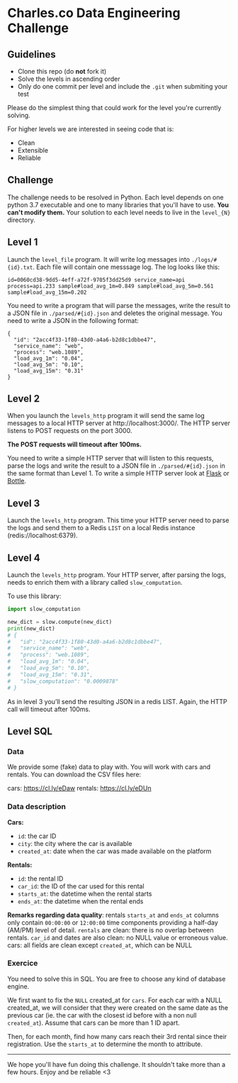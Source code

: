 # Charles.co Data Engineering Challenge

## Guidelines

- Clone this repo (do **not** fork it)
- Solve the levels in ascending order
- Only do one commit per level and include the `.git` when submiting your test

Please do the simplest thing that could work for the level you're currently solving.

For higher levels we are interested in seeing code that is:

- Clean
- Extensible
- Reliable

## Challenge

The challenge needs to be resolved in Python.
Each level depends on one python 3.7 executable and one to many libraries that you'll have to use.
**You can't modify them.**
Your solution to each level needs to live in the `level_{N}` directory.

## Level 1

Launch the `level_file` program.
It will write log messages into `./logs/#{id}.txt`.
Each file will contain one messsage log. The log looks like this:

```
id=0060cd38-9dd5-4eff-a72f-9705f3dd25d9 service_name=api process=api.233 sample#load_avg_1m=0.849 sample#load_avg_5m=0.561 sample#load_avg_15m=0.202
```

You need to write a program that will parse the messages, write the result to a JSON file in `./parsed/#{id}.json` and deletes the original message.
You need to write a JSON in the following format:

```
{
  "id": "2acc4f33-1f80-43d0-a4a6-b2d8c1dbbe47",
  "service_name": "web",
  "process": "web.1089",
  "load_avg_1m": "0.04",
  "load_avg_5m": "0.10",
  "load_avg_15m": "0.31"
}
```

## Level 2

When you launch the `levels_http` program it will send the same log messages to a local HTTP server at http://localhost:3000/.
The HTTP server listens to POST requests on the port 3000.

**The POST requests will timeout after 100ms.**

You need to write a simple HTTP server that will listen to this requests, parse the logs and write the result to a JSON file in `./parsed/#{id}.json` in the same format than Level 1.
To write a simple HTTP server look at [Flask](http://flask.pocoo.org/) or [Bottle](https://bottlepy.org/docs/dev/).

## Level 3

Launch the `levels_http` program.
This time your HTTP server need to parse the logs and send them to a Redis `LIST` on a local Redis instance (redis://localhost:6379).

## Level 4

Launch the `levels_http` program.
Your HTTP server, after parsing the logs, needs to enrich them with a library called `slow_computation`.

To use this library:

```python
import slow_computation

new_dict = slow.compute(new_dict)
print(new_dict)
# {
#   "id": "2acc4f33-1f80-43d0-a4a6-b2d8c1dbbe47",
#   "service_name": "web",
#   "process": "web.1089",
#   "load_avg_1m": "0.04",
#   "load_avg_5m": "0.10",
#   "load_avg_15m": "0.31",
#   "slow_computation": "0.0009878"
# }
```

As in level 3 you’ll send the resulting JSON in a redis LIST.
Again, the HTTP call will timeout after 100ms.

## Level SQL

### Data

We provide some (fake) data to play with. You will work with cars and rentals. You can download the CSV files here:

cars: https://cl.ly/eDaw
rentals: https://cl.ly/eDUn

### Data description

**Cars:**

- `id`: the car ID
- `city`: the city where the car is available
- `created_at`: date when the car was made available on the platform

**Rentals:**

- `id`: the rental ID
- `car_id`: the ID of the car used for this rental
- `starts_at`: the datetime when the rental starts
- `ends_at`: the datetime when the rental ends

**Remarks regarding data quality**: rentals `starts_at` and `ends_at` columns only contain `00:00:00` or `12:00:00` time components providing a half-day (AM/PM) level of detail. `rentals` are clean: there is no overlap between rentals. `car_id` and dates are also clean: no NULL value or erroneous value. cars: all fields are clean except `created_at`, which can be NULL

### Exercice

You need to solve this in SQL. You are free to choose any kind of database engine.

We first want to fix the `NULL` created_at for `cars`. For each car with a NULL created_at, we will consider that they were created on the same date as the previous car (ie. the car with the closest id before with a non null `created_at`). Assume that cars can be more than 1 ID apart.

Then, for each month, find how many cars reach their 3rd rental since their registration. Use the `starts_at` to determine the month to attribute.

-------

We hope you'll have fun doing this challenge. It shouldn't take more than a few hours. Enjoy and be reliable <3


